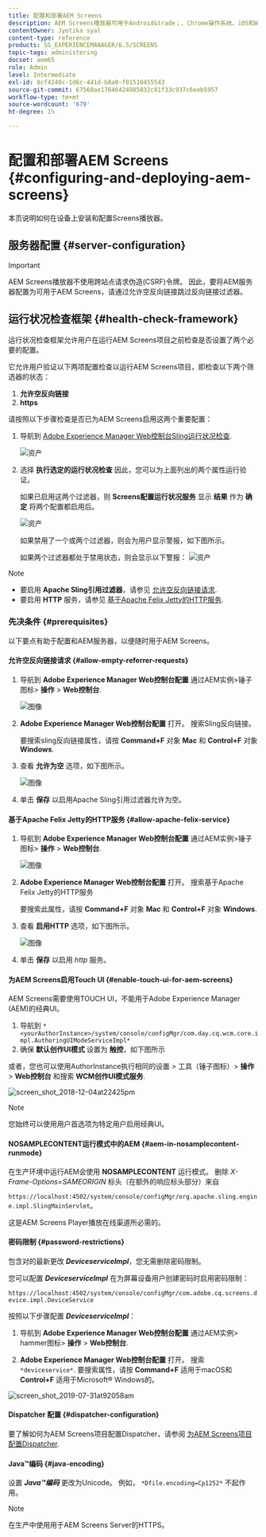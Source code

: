```yaml
---
title: 配置和部署AEM Screens
description: AEM Screens播放器可用于Android&trade；、Chrome操作系统、iOS和Windows。 了解AEM Screens的配置和部署。
contentOwner: Jyotika syal
content-type: reference
products: SG_EXPERIENCEMANAGER/6.5/SCREENS
topic-tags: administering
docset: aem65
role: Admin
level: Intermediate
exl-id: 8cf4240c-1d6c-441d-b8a0-f01516455543
source-git-commit: 67560ae17646424985032c81f33c937c6eeb5957
workflow-type: tm+mt
source-wordcount: '679'
ht-degree: 1%

---
```


# 配置和部署AEM Screens {#configuring-and-deploying-aem-screens}

本页说明如何在设备上安装和配置Screens播放器。

## 服务器配置 {#server-configuration}

>[!IMPORTANT]
>
>AEM Screens播放器不使用跨站点请求伪造(CSRF)令牌。 因此，要将AEM服务器配置为可用于AEM Screens，请通过允许空反向链接跳过反向链接过滤器。

## 运行状况检查框架 {#health-check-framework}

运行状况检查框架允许用户在运行AEM Screens项目之前检查是否设置了两个必要的配置。

它允许用户验证以下两项配置检查以运行AEM Screens项目，即检查以下两个筛选器的状态：

1. **允许空反向链接**
2. **https**

请按照以下步骤检查是否已为AEM Screens启用这两个重要配置：

1. 导航到 [Adobe Experience Manager Web控制台Sling运行状况检查](http://localhost:4502/system/console/healthcheck?tags=screensconfigs&amp;overrideGlobalTimeout=).

   ![资产](assets/health-check1.png)


2. 选择 **执行选定的运行状况检查** 因此，您可以为上面列出的两个属性运行验证。

   如果已启用这两个过滤器，则 **Screens配置运行状况服务** 显示 **结果** 作为 **确定** 将两个配置都启用后。

   ![资产](assets/health-check2.png)

   如果禁用了一个或两个过滤器，则会为用户显示警报，如下图所示。

   如果两个过滤器都处于禁用状态，则会显示以下警报：
   ![资产](assets/health-check3.png)

>[!NOTE]
>
>* 要启用 **Apache Sling引用过滤器**，请参见 [允许空反向链接请求](/help/user-guide/configuring-screens-introduction.md#allow-empty-referrer-requests).
>* 要启用 **HTTP** 服务，请参见 [基于Apache Felix Jetty的HTTP服务](/help/user-guide/configuring-screens-introduction.md#allow-apache-felix-service).

### 先决条件 {#prerequisites}

以下要点有助于配置和AEM服务器，以便随时用于AEM Screens。

#### 允许空反向链接请求 {#allow-empty-referrer-requests}

1. 导航到 **Adobe Experience Manager Web控制台配置** 通过AEM实例>锤子图标> **操作** > **Web控制台**.

   ![图像](assets/config/empty-ref1.png)

1. **Adobe Experience Manager Web控制台配置** 打开。 搜索Sling反向链接。

   要搜索sling反向链接属性，请按 **Command+F** 对象 **Mac** 和 **Control+F** 对象 **Windows**.

1. 查看 **允许为空** 选项，如下图所示。

   ![图像](assets/config/empty-ref2.png)

1. 单击 **保存** 以启用Apache Sling引用过滤器允许为空。


#### 基于Apache Felix Jetty的HTTP服务 {#allow-apache-felix-service}

1. 导航到 **Adobe Experience Manager Web控制台配置** 通过AEM实例>锤子图标> **操作** > **Web控制台**.

   ![图像](assets/config/empty-ref1.png)

1. **Adobe Experience Manager Web控制台配置** 打开。 搜索基于Apache Felix Jetty的HTTP服务

   要搜索此属性，请按 **Command+F** 对象 **Mac** 和 **Control+F** 对象 **Windows**.

1. 查看 **启用HTTP** 选项，如下图所示。

   ![图像](assets/config/config-1.png)

1. 单击 **保存** 以启用 *http* 服务。

#### 为AEM Screens启用Touch UI {#enable-touch-ui-for-aem-screens}

AEM Screens需要使用TOUCH UI，不能用于Adobe Experience Manager (AEM)的经典UI。

1. 导航到 `*<yourAuthorInstance>/system/console/configMgr/com.day.cq.wcm.core.impl.AuthoringUIModeServiceImpl*`
1. 确保 **默认创作UI模式** 设置为 **触控**，如下图所示

或者，您也可以使用AuthorInstance执行相同的设置 *>* 工具（锤子图标）> **操作** > **Web控制台** 和搜索 **WCM创作UI模式服务**.

![screen_shot_2018-12-04at22425pm](assets/screen_shot_2018-12-04at22425pm.png)

>[!NOTE]
>
>您始终可以使用用户首选项为特定用户启用经典UI。

#### NOSAMPLECONTENT运行模式中的AEM {#aem-in-nosamplecontent-runmode}

在生产环境中运行AEM会使用 **NOSAMPLECONTENT** 运行模式。 删除 *X-Frame-Options=SAMEORIGIN* 标头（在额外的响应标头部分）来自

`https://localhost:4502/system/console/configMgr/org.apache.sling.engine.impl.SlingMainServlet`。

这是AEM Screens Player播放在线渠道所必需的。

#### 密码限制 {#password-restrictions}

包含对的最新更改 ***DeviceserviceImpl***，您无需删除密码限制。

您可以配置 ***DeviceserviceImpl*** 在为屏幕设备用户创建密码时启用密码限制：

`https://localhost:4502/system/console/configMgr/com.adobe.cq.screens.device.impl.DeviceService`

按照以下步骤配置 ***DeviceserviceImpl***：

1. 导航到 **Adobe Experience Manager Web控制台配置** 通过AEM实例> hammer图标> **操作** > **Web控制台**.

1. **Adobe Experience Manager Web控制台配置** 打开。 搜索 `*deviceservice*`. 要搜索属性，请按 **Command+F** 适用于macOS和 **Control+F** 适用于Microsoft® Windows的。

![screen_shot_2019-07-31at92058am](assets/screen_shot_2019-07-31at92058am.png)

#### Dispatcher 配置 {#dispatcher-configuration}

要了解如何为AEM Screens项目配置Dispatcher，请参阅 [为AEM Screens项目配置Dispatcher](dispatcher-configurations-aem-screens.md).

#### Java™编码 {#java-encoding}

设置 ***Java™编码*** 更改为Unicode。 例如， `*Dfile.encoding=Cp1252*` 不起作用。

>[!NOTE]
>
>在生产中使用用于AEM Screens Server的HTTPS。
